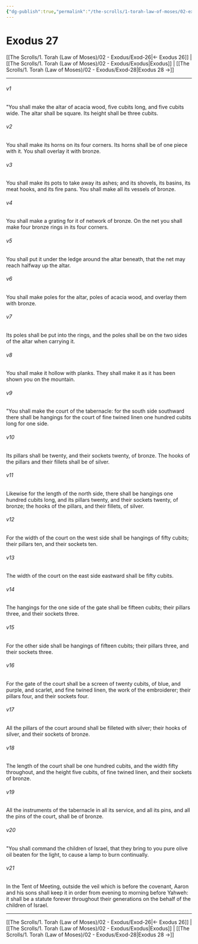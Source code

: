 ```yaml
---
{"dg-publish":true,"permalink":"/the-scrolls/1-torah-law-of-moses/02-exodus/exod-27/","tags":["#TheScrolls","#TorahLawofMoses"]}
---
```



# Exodus 27

[[The Scrolls/1. Torah (Law of Moses)/02 - Exodus/Exod-26\|← Exodus 26]] | [[The Scrolls/1. Torah (Law of Moses)/02 - Exodus/Exodus\|Exodus]] | [[The Scrolls/1. Torah (Law of Moses)/02 - Exodus/Exod-28\|Exodus 28 →]]
***



###### v1 
"You shall make the altar of acacia wood, five cubits long, and five cubits wide. The altar shall be square. Its height shall be three cubits. 

###### v2 
You shall make its horns on its four corners. Its horns shall be of one piece with it. You shall overlay it with bronze. 

###### v3 
You shall make its pots to take away its ashes; and its shovels, its basins, its meat hooks, and its fire pans. You shall make all its vessels of bronze. 

###### v4 
You shall make a grating for it of network of bronze. On the net you shall make four bronze rings in its four corners. 

###### v5 
You shall put it under the ledge around the altar beneath, that the net may reach halfway up the altar. 

###### v6 
You shall make poles for the altar, poles of acacia wood, and overlay them with bronze. 

###### v7 
Its poles shall be put into the rings, and the poles shall be on the two sides of the altar when carrying it. 

###### v8 
You shall make it hollow with planks. They shall make it as it has been shown you on the mountain. 

###### v9 
"You shall make the court of the tabernacle: for the south side southward there shall be hangings for the court of fine twined linen one hundred cubits long for one side. 

###### v10 
Its pillars shall be twenty, and their sockets twenty, of bronze. The hooks of the pillars and their fillets shall be of silver. 

###### v11 
Likewise for the length of the north side, there shall be hangings one hundred cubits long, and its pillars twenty, and their sockets twenty, of bronze; the hooks of the pillars, and their fillets, of silver. 

###### v12 
For the width of the court on the west side shall be hangings of fifty cubits; their pillars ten, and their sockets ten. 

###### v13 
The width of the court on the east side eastward shall be fifty cubits. 

###### v14 
The hangings for the one side of the gate shall be fifteen cubits; their pillars three, and their sockets three. 

###### v15 
For the other side shall be hangings of fifteen cubits; their pillars three, and their sockets three. 

###### v16 
For the gate of the court shall be a screen of twenty cubits, of blue, and purple, and scarlet, and fine twined linen, the work of the embroiderer; their pillars four, and their sockets four. 

###### v17 
All the pillars of the court around shall be filleted with silver; their hooks of silver, and their sockets of bronze. 

###### v18 
The length of the court shall be one hundred cubits, and the width fifty throughout, and the height five cubits, of fine twined linen, and their sockets of bronze. 

###### v19 
All the instruments of the tabernacle in all its service, and all its pins, and all the pins of the court, shall be of bronze. 

###### v20 
"You shall command the children of Israel, that they bring to you pure olive oil beaten for the light, to cause a lamp to burn continually. 

###### v21 
In the Tent of Meeting, outside the veil which is before the covenant, Aaron and his sons shall keep it in order from evening to morning before Yahweh: it shall be a statute forever throughout their generations on the behalf of the children of Israel.

***
[[The Scrolls/1. Torah (Law of Moses)/02 - Exodus/Exod-26\|← Exodus 26]] | [[The Scrolls/1. Torah (Law of Moses)/02 - Exodus/Exodus\|Exodus]] | [[The Scrolls/1. Torah (Law of Moses)/02 - Exodus/Exod-28\|Exodus 28 →]]
